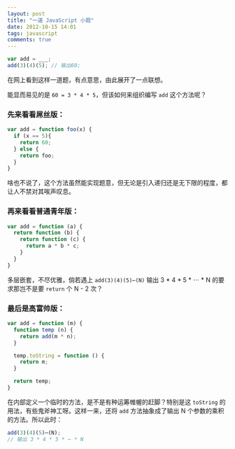 ```yaml
---
layout: post
title: "一道 JavaScript 小题"
date: 2012-10-15 14:01
tags: javascript
comments: true
---
```


``` js
var add = ___;
add(3)(4)(5); // 输出60;
```

在网上看到这样一道题，有点意思，由此展开了一点联想。

能显而易见的是 `60 = 3 * 4 * 5`，但该如何来组织编写 `add` 这个方法呢？

### 先来看看屌丝版：

``` js
var add = function foo(x) {
  if (x == 5){
    return 60;
  } else {
    return foo;
  }
}
```

啥也不说了，这个方法虽然能实现题意，但无论是引入递归还是无下限的程度，都让人不禁对其唉声叹息。

### 再来看看普通青年版：

``` js
var add = function (a) {
  return function (b) {
    return function (c) {
      return a * b * c;
    }
  }
}
```

多层嵌套，不尽优雅，倘若遇上 `add(3)(4)(5)⋯(N)` 输出 3 * 4 * 5 * ⋯ * N 的要求那岂不是要 `return` 个 N - 2 次？

### 最后是高富帅版：

``` js
var add = function (m) {
  function temp (n) {
    return add(m * n);
  }

  temp.toString = function () {
    return m;
  }

  return temp;
}
```

在内部定义一个临时的方法，是不是有种运筹帷幄的赶脚？特别是这 `toString` 的用法，有些鬼斧神工呀。这样一来，还将 `add` 方法抽象成了输出 N 个参数的乘积的方法。所以此时：

``` js
add(3)(4)(5)⋯(N); 
// 输出 3 * 4 * 5 * ⋯ * N
```
